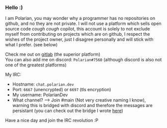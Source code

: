 ### Hello :)
I am Polarian, you may wonder why a programmer has no repositories on github, and no they are not private. I will not use a platform which sells open source code *cough* *cough* copilot, this account is solely to not exclude myself from contributing on projects which are on github, I respect the wishes of the project owner, just I disagree personally and will stick with what I prefer. (see below)

Check me out on [gitlab](https://gitlab.com/PolarianDev) (the superior platform) <br>
You can also add me on discord: `Polarian#7560` (although discord is also not one of the greatest platforms) <br>

My IRC:
- Hostname: `chat.polarian.dev` <br>
- Port: `6667` (unencrypted) or `6697` (tls encryption) <br>
- My username: PolarianDev <br>
- What channel? --> Join #main (Not very creative naming I know), warning this is bridged with discord and therefore the messages are persistant (you can check out the bridge I wrote [here](https://gitlab.com/PolarianDev/bridge.net))

Have a nice day and join the IRC revolution :P
